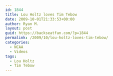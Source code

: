 ```yaml
---
id: 1844
title: Lou Holtz loves Tim Tebow
date: 2009-10-01T21:33:53+00:00
author: Ryan M.
layout: post
guid: https://backseatfan.com/?p=1844
permalink: /2009/10/lou-holtz-loves-tim-tebow/
categories:
  - NCAA
  - Videos
tags:
  - Lou Holtz
  - Tim Tebow
---
```


<div class="entry">
  <p>
  </p>
</div>
